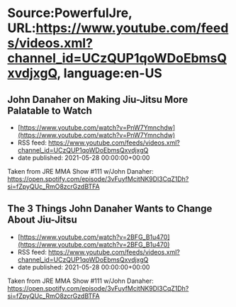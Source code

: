# Source:PowerfulJre, URL:https://www.youtube.com/feeds/videos.xml?channel_id=UCzQUP1qoWDoEbmsQxvdjxgQ, language:en-US

## John Danaher on Making Jiu-Jitsu More Palatable to Watch
 - [https://www.youtube.com/watch?v=PnW7Ymnchdw](https://www.youtube.com/watch?v=PnW7Ymnchdw)
 - RSS feed: https://www.youtube.com/feeds/videos.xml?channel_id=UCzQUP1qoWDoEbmsQxvdjxgQ
 - date published: 2021-05-28 00:00:00+00:00

Taken from JRE MMA Show #111 w/John Danaher:
https://open.spotify.com/episode/3vFuyfMcitNK9Dl3CqZ1Dh?si=fZpyQUc_RmO8zcrGzdBTFA

## The 3 Things John Danaher Wants to Change About Jiu-Jitsu
 - [https://www.youtube.com/watch?v=2BFG_B1u470](https://www.youtube.com/watch?v=2BFG_B1u470)
 - RSS feed: https://www.youtube.com/feeds/videos.xml?channel_id=UCzQUP1qoWDoEbmsQxvdjxgQ
 - date published: 2021-05-28 00:00:00+00:00

Taken from JRE MMA Show #111 w/John Danaher:
https://open.spotify.com/episode/3vFuyfMcitNK9Dl3CqZ1Dh?si=fZpyQUc_RmO8zcrGzdBTFA

